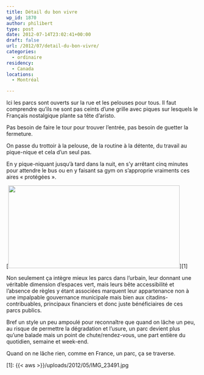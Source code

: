 ```yaml
---
title: Détail du bon vivre
wp_id: 1870
author: philibert
type: post
date: 2012-07-14T23:02:41+00:00
draft: false
url: /2012/07/detail-du-bon-vivre/
categories:
  - ordinaire
residency:
  - Canada
locations:
  - Montréal

---
```

Ici les parcs sont ouverts sur la rue et les pelouses pour tous. Il faut comprendre qu&rsquo;ils ne sont pas ceints d&rsquo;une grille avec piques sur lesquels le Français nostalgique plante sa tête d&rsquo;aristo.

Pas besoin de faire le tour pour trouver l&rsquo;entrée, pas besoin de guetter la fermeture.
  
On passe du trottoir à la pelouse, de la routine à la détente, du travail au pique-nique et cela d&rsquo;un seul pas.
  
En y pique-niquant jusqu&rsquo;à tard dans la nuit, en s&rsquo;y arrêtant cinq minutes pour attendre le bus ou en y faisant sa gym on s&rsquo;approprie vraiments ces aires « protégées ». 

[<img src="{{< aws >}}/uploads/2012/05/IMG_23491.jpg" alt="" title="IMG_2349" width="450" height="217" class="aligncenter size-full wp-image-1884" srcset="{{< aws >}}/uploads/2012/05/IMG_23491.jpg 450w, {{< aws >}}/uploads/2012/05/IMG_23491-300x144.jpg 300w" sizes="(max-width: 450px) 100vw, 450px" />][1]

Non seulement ça intègre mieux les parcs dans l&rsquo;urbain, leur donnant une véritable dimension d&rsquo;espaces vert, mais leurs bête accessibilité et l&rsquo;absence de règles y étant associées marquent leur appartenance non à une impalpable gouvernance municipale mais bien aux citadins-contribuables, principaux financiers et donc juste bénéficiaires de ces parcs publics.

Bref un style un peu ampoulé pour reconnaître que quand on lâche un peu, au risque de permettre la dégradation et l&rsquo;usure, un parc devient plus qu&rsquo;une balade mais un point de chute/rendez-vous, une part entière du quotidien, semaine et week-end. 

Quand on ne lâche rien, comme en France, un parc, ça se traverse.

 [1]: {{< aws >}}/uploads/2012/05/IMG_23491.jpg